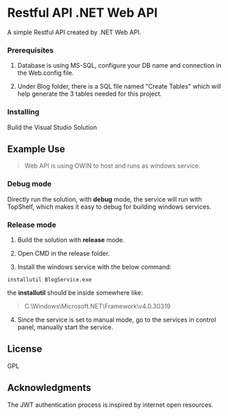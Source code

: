# Restful API .NET Web API

A simple Restful API created by .NET Web API.


### Prerequisites

1. Database is using MS-SQL, configure your DB name and connection in the Web.config file.

2. Under Blog folder, there is a SQL file named "Create Tables" which will help generate the 3 tables needed for this project.


### Installing

Build the Visual Studio Solution

## Example Use

> Web API is using OWIN to host and runs as windows service.

### Debug mode

Directly run the solution, with **debug** mode, the service will run with TopShelf, which makes it easy to debug for building windows services.

### Release mode

1. Build the solution with **release** mode.

2. Open CMD in the release folder.

3. Install the windows service with the below command:
```
installutil BlogService.exe  
```
the **installutil** should be inside somewhere like:
> C:\Windows\Microsoft.NET\Framework\v4.0.30319

4. Since the service is set to manual mode, go to the services in control panel, manually start the service.

## License

GPL

## Acknowledgments

The JWT authentication process is inspired by internet open resources.

